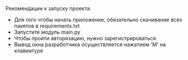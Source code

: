 Рекомендации к запуску проекта:
- Для того чтобы начать приложение, обязательно скачивание всех пакетов в requirements.txt
- Запустите модуль main.py 
- Чтобы пройти авторизацию, нужно зарегистрироваться
- Вывод окна разработчика осуществляется нажатием 'M' на клавиатуре
